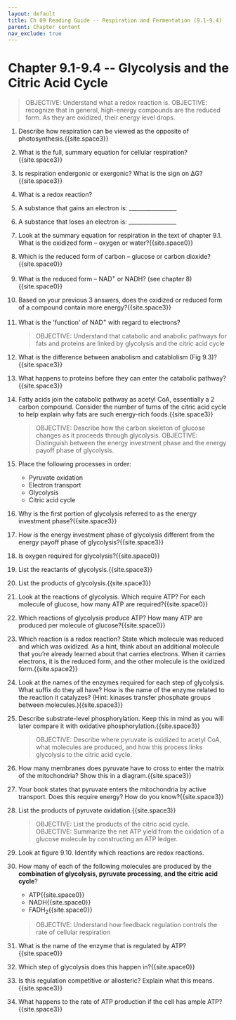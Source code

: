 ```yaml
---
layout: default
title: Ch 09 Reading Guide -- Respiration and Fermentation (9.1-9.4)
parent: Chapter content
nav_exclude: true
---
```


# Chapter 9.1-9.4 -- Glycolysis and the Citric Acid Cycle

> OBJECTIVE: Understand what a redox reaction is.
> OBJECTIVE: recognize that in general, high-energy compounds are the reduced form. As they are oxidized, their energy level drops.

1. Describe how respiration can be viewed as the opposite of photosynthesis.{{site.space3}}
2. What is the full, summary equation for cellular respiration?{{site.space3}}
3. Is respiration endergonic or exergonic? What is the sign on ΔG?{{site.space3}}
4. What is a redox reaction?
5. A substance that gains an electron is: \_\_\_\_\_\_\_\_\_\_\_\_\_\_\_\_\_
6. A substance that loses an electron is: \_\_\_\_\_\_\_\_\_\_\_\_\_\_\_\_\_
7. Look at the summary equation for respiration in the text of chapter 9.1. What is the oxidized form – oxygen or water?{{site.space0}}
8. Which is the reduced form of carbon – glucose or carbon dioxide?{{site.space0}}
9. What is the reduced form – NAD<sup>+</sup> or NADH? (see chapter 8){{site.space0}}
10. Based on your previous 3 answers, does the oxidized or reduced form of a compound contain more energy?{{site.space3}}
11. What is the 'function' of NAD<sup>+</sup> with regard to electrons?

    > OBJECTIVE: Understand that catabolic and anabolic pathways for fats and proteins are linked by glycolysis and the citric acid cycle

7. What is the difference between anabolism and catablolism (Fig 9.3)?{{site.space3}}
8. What happens to proteins before they can enter the catabolic pathway?{{site.space3}}
9. Fatty acids join the catabolic pathway as acetyl CoA, essentially a 2 carbon compound. Consider the number of turns of the citric acid cycle to help explain why fats are such energy-rich foods.{{site.space3}}

    > OBJECTIVE: Describe how the carbon skeleton of glucose changes as it proceeds through glycolysis.
    > OBJECTIVE: Distinguish between the energy investment phase and the energy payoff phase of glycolysis.

1. Place the following processes in order:
    * Pyruvate oxidation
    * Electron transport
    * Glycolysis
    * Citric acid cycle
2. Why is the first portion of glycolysis referred to as the energy investment phase?{{site.space3}}
3. How is the energy investment phase of glycolysis different from the energy payoff phase of glycolysis?{{site.space3}}
4. Is oxygen required for glycolysis?{{site.space0}}
5. List the reactants of glycolysis.{{site.space3}}
6. List the products of glycolysis.{{site.space3}}
7. Look at the reactions of glycolysis. Which require ATP? For each molecule of glucose, how many ATP are required?{{site.space0}}
8. Which reactions of glycolysis produce ATP? How many ATP are produced per molecule of glucose?{{site.space0}}
9. Which reaction is a redox reaction?  State which molecule was reduced and which was oxidized. As a hint, think about an additional molecule that you’re already learned about that carries electrons. When it carries electrons, it is the reduced form, and the other molecule is the oxidized form.{{site.space2}}
10. Look at the names of the enzymes required for each step of glycolysis.  What suffix do they all have?  How is the name of the enzyme related to the reaction it catalyzes? (Hint: kinases transfer phosphate groups between molecules.){{site.space3}}
11. Describe substrate-level phosphorylation. Keep this in mind as you will later compare it with oxidative phosphorylation.{{site.space3}}

    > OBJECTIVE: Describe where pyruvate is oxidized to acetyl CoA, what molecules are produced, and how this process links glycolysis to the citric acid cycle.

1. How many membranes does pyruvate have to cross to enter the matrix of the mitochondria? Show this in a diagram.{{site.space3}}
2. Your book states that pyruvate enters the mitochondria by active transport. Does this require energy? How do you know?{{site.space3}}
3. List the products of pyruvate oxidation.{{site.space3}}


    > OBJECTIVE: List the products of the citric acid cycle.  
    > OBJECTIVE: Summarize the net ATP yield from the oxidation of a glucose molecule by constructing an ATP ledger.

1. Look at figure 9.10. Identify which reactions are redox reactions.
2. How many of each of the following molecules are produced by the **combination of glycolysis, pyruvate processing, and the citric acid cycle**?
    * ATP{{site.space0}}
    * NADH{{site.space0}}
    * FADH<sub>2</sub>{{site.space0}}

    > OBJECTIVE: Understand how feedback regulation controls the rate of cellular respiration

10. What is the name of the enzyme that is regulated by ATP?{{site.space0}}
11. Which step of glycolysis does this happen in?{{site.space0}}
12. Is this regulation competitive or allosteric? Explain what this means.{{site.space3}}
13. What happens to the rate of ATP production if the cell has ample ATP?{{site.space3}}
